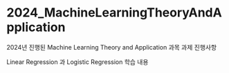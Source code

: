 # 2024_MachineLearningTheoryAndApplication

2024년 진행된 Machine Learning Theory and Application 과목 과제 진행사항

Linear Regression 과 Logistic Regression 학습 내용
